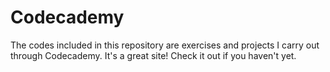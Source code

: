 # Codecademy

The codes included in this repository are exercises and projects I carry out through Codecademy. It's a great site! Check it out if you haven't yet.
